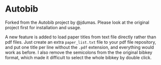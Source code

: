Autobib
=======

Forked from the Autobib project by @jdumas. Please look at the original project first for installation and usage.



A new feature is added to load paper titles from text file directly rather than pdf files. Just create an extra `paper_list.txt` file to your pdf file repository, and put one title per line without the `.pdf` extension, and everything would work as before. I also remove the semicolons from the the original bibkey format, which made it difficult to select the whole bibkey by double click.